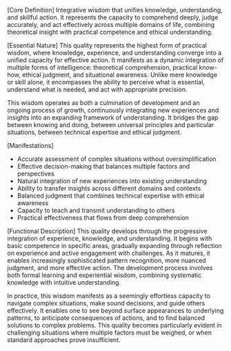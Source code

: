 [Core Definition]
Integrative wisdom that unifies knowledge, understanding, and skillful action. It represents the capacity to comprehend deeply, judge accurately, and act effectively across multiple domains of life, combining theoretical insight with practical competence and ethical understanding.

[Essential Nature]
This quality represents the highest form of practical wisdom, where knowledge, experience, and understanding converge into a unified capacity for effective action. It manifests as a dynamic integration of multiple forms of intelligence: theoretical comprehension, practical know-how, ethical judgment, and situational awareness. Unlike mere knowledge or skill alone, it encompasses the ability to perceive what is essential, understand what is needed, and act with appropriate precision.

This wisdom operates as both a culmination of development and an ongoing process of growth, continuously integrating new experiences and insights into an expanding framework of understanding. It bridges the gap between knowing and doing, between universal principles and particular situations, between technical expertise and ethical judgment.

[Manifestations]
- Accurate assessment of complex situations without oversimplification
- Effective decision-making that balances multiple factors and perspectives
- Natural integration of new experiences into existing understanding
- Ability to transfer insights across different domains and contexts
- Balanced judgment that combines technical expertise with ethical awareness
- Capacity to teach and transmit understanding to others
- Practical effectiveness that flows from deep comprehension

[Functional Description]
This quality develops through the progressive integration of experience, knowledge, and understanding. It begins with basic competence in specific areas, gradually expanding through reflection on experience and active engagement with challenges. As it matures, it enables increasingly sophisticated pattern recognition, more nuanced judgment, and more effective action. The development process involves both formal learning and experiential wisdom, combining systematic knowledge with intuitive understanding.

In practice, this wisdom manifests as a seemingly effortless capacity to navigate complex situations, make sound decisions, and guide others effectively. It enables one to see beyond surface appearances to underlying patterns, to anticipate consequences of actions, and to find balanced solutions to complex problems. This quality becomes particularly evident in challenging situations where multiple factors must be weighed, or when standard approaches prove insufficient.